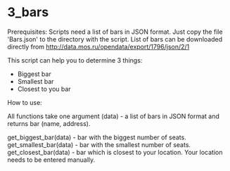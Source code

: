 # 3_bars

Prerequisites:
Scripts need a list of bars in JSON format. Just copy the file 'Bars.json' to the directory with the script.
List of bars can be downloaded directly from http://data.mos.ru/opendata/export/1796/json/2/1

This script can help you to determine 3 things:

- Biggest bar
- Smallest bar
- Closest to you bar

How to use:

All functions take one argument (data) - a list of bars in JSON format and returns bar (name, address).

get_biggest_bar(data) - bar with the biggest number of seats.
get_smallest_bar(data) - bar with the smallest number of seats.
get_closest_bar(data) -  bar which is closest to your location. Your location needs to be entered manually.

